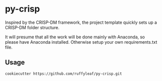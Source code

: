 # py-crisp

Inspired by the CRISP-DM framework, the project template quickly sets up a CRISP-DM folder structure.

It will presume that all the work will be done mainly with Anaconda, so please have Anaconda installed. Otherwise setup your own requirements.txt file.

## Usage
	cookiecutter https://github.com/ruffyleaf/py-crisp.git
